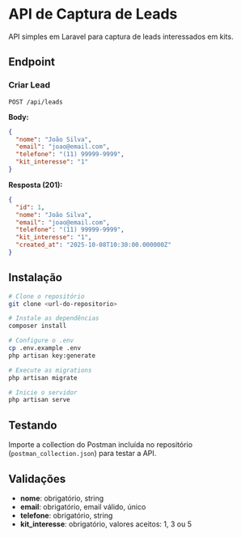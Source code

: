 # API de Captura de Leads

API simples em Laravel para captura de leads interessados em kits.

## Endpoint

### Criar Lead
```
POST /api/leads
```

**Body:**
```json
{
  "nome": "João Silva",
  "email": "joao@email.com",
  "telefone": "(11) 99999-9999",
  "kit_interesse": "1"
}
```

**Resposta (201):**
```json
{
  "id": 1,
  "nome": "João Silva",
  "email": "joao@email.com",
  "telefone": "(11) 99999-9999",
  "kit_interesse": "1",
  "created_at": "2025-10-08T10:30:00.000000Z"
}
```

## Instalação

```bash
# Clone o repositório
git clone <url-do-repositorio>

# Instale as dependências
composer install

# Configure o .env
cp .env.example .env
php artisan key:generate

# Execute as migrations
php artisan migrate

# Inicie o servidor
php artisan serve
```

## Testando

Importe a collection do Postman incluída no repositório (`postman_collection.json`) para testar a API.

## Validações

- **nome**: obrigatório, string
- **email**: obrigatório, email válido, único
- **telefone**: obrigatório, string
- **kit_interesse**: obrigatório, valores aceitos: 1, 3 ou 5